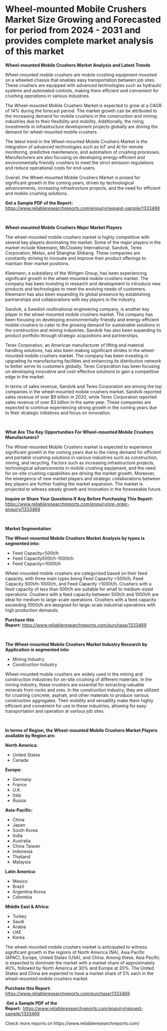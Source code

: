 <p><h1>Wheel-mounted Mobile Crushers Market Size Growing and Forecasted for period from 2024 - 2031 and provides complete market analysis of this market</h1></p><p><strong>Wheel-mounted Mobile Crushers Market Analysis and Latest Trends</strong></p>
<p><p>Wheel-mounted mobile crushers are mobile crushing equipment mounted on a wheeled chassis that enables easy transportation between job sites. These crushers are equipped with advanced technologies such as hydraulic systems and automated controls, making them efficient and convenient for crushing operations in various industries.</p><p>The Wheel-mounted Mobile Crushers Market is expected to grow at a CAGR of 14% during the forecast period. The market growth can be attributed to the increasing demand for mobile crushers in the construction and mining industries due to their flexibility and mobility. Additionally, the rising investments in infrastructure development projects globally are driving the demand for wheel-mounted mobile crushers.</p><p>The latest trend in the Wheel-mounted Mobile Crushers Market is the integration of advanced technologies such as IoT and AI for remote monitoring, predictive maintenance, and automation of crushing processes. Manufacturers are also focusing on developing energy-efficient and environmentally friendly crushers to meet the strict emission regulations and reduce operational costs for end-users.</p><p>Overall, the Wheel-mounted Mobile Crushers Market is poised for significant growth in the coming years, driven by technological advancements, increasing infrastructure projects, and the need for efficient and mobile crushing solutions.</p></p>
<p><strong>Get a Sample PDF of the Report:&nbsp;</strong> <a href="https://www.reliableresearchreports.com/enquiry/request-sample/1333469">https://www.reliableresearchreports.com/enquiry/request-sample/1333469</a></p>
<p>&nbsp;</p>
<p><strong>Wheel-mounted Mobile Crushers Major Market Players</strong></p>
<p><p>The wheel-mounted mobile crushers market is highly competitive with several key players dominating the market. Some of the major players in the market include Kleemann, McCloskey International, Sandvik, Terex Corporation, Metso, and Shanghai Shibang. These companies are constantly striving to innovate and improve their product offerings to maintain their market positions.</p><p>Kleemann, a subsidiary of the Wirtgen Group, has been experiencing significant growth in the wheel-mounted mobile crushers market. The company has been investing in research and development to introduce new products and technologies to meet the evolving needs of customers. Kleemann has also been expanding its global presence by establishing partnerships and collaborations with key players in the industry.</p><p>Sandvik, a Swedish multinational engineering company, is another key player in the wheel-mounted mobile crushers market. The company has been focusing on developing environmentally-friendly and energy-efficient mobile crushers to cater to the growing demand for sustainable solutions in the construction and mining industries. Sandvik has also been expanding its product portfolio through strategic acquisitions and partnerships.</p><p>Terex Corporation, an American manufacturer of lifting and material handling solutions, has also been making significant strides in the wheel-mounted mobile crushers market. The company has been investing in upgrading its manufacturing facilities and enhancing its distribution network to better serve its customers globally. Terex Corporation has been focusing on developing innovative and cost-effective solutions to gain a competitive edge in the market.</p><p>In terms of sales revenue, Sandvik and Terex Corporation are among the top companies in the wheel-mounted mobile crushers market. Sandvik reported sales revenue of over $9 billion in 2020, while Terex Corporation reported sales revenue of over $3 billion in the same year. These companies are expected to continue experiencing strong growth in the coming years due to their strategic initiatives and focus on innovation.</p></p>
<p>&nbsp;</p>
<p><strong>What Are The Key Opportunities For Wheel-mounted Mobile Crushers Manufacturers?</strong></p>
<p><p>The Wheel-mounted Mobile Crushers market is expected to experience significant growth in the coming years due to the rising demand for efficient and portable crushing solutions in various industries such as construction, mining, and recycling. Factors such as increasing infrastructure projects, technological advancements in mobile crushing equipment, and the need for on-site crushing capabilities are driving the market growth. Moreover, the emergence of new market players and strategic collaborations between key players are further fueling the market expansion. The market is projected to witness steady growth and innovation in the foreseeable future.</p></p>
<p><strong>Inquire or Share Your Questions If Any Before Purchasing This Report:</strong> <a href="https://www.reliableresearchreports.com/enquiry/pre-order-enquiry/1333469">https://www.reliableresearchreports.com/enquiry/pre-order-enquiry/1333469</a></p>
<p>&nbsp;</p>
<p><strong>Market Segmentation</strong></p>
<p><strong>The Wheel-mounted Mobile Crushers Market Analysis by types is segmented into:</strong></p>
<p><ul><li>Feed Capacity<500t/h</li><li>Feed Capacity500t/h-1000t/h</li><li>Feed Capacity>1000t/h</li></ul></p>
<p><p>Wheel-mounted mobile crushers are categorized based on their feed capacity, with three main types being Feed Capacity <500t/h, Feed Capacity 500t/h-1000t/h, and Feed Capacity >1000t/h. Crushers with a feed capacity of less than 500t/h are suitable for small to medium-sized operations. Crushers with a feed capacity between 500t/h and 1000t/h are ideal for medium to large-scale operations. Crushers with a feed capacity exceeding 1000t/h are designed for large-scale industrial operations with high production demands.</p></p>
<p><strong>Purchase this Report:&nbsp;</strong><a href="https://www.reliableresearchreports.com/purchase/1333469">https://www.reliableresearchreports.com/purchase/1333469</a></p>
<p>&nbsp;</p>
<p><strong>The Wheel-mounted Mobile Crushers Market Industry Research by Application is segmented into:</strong></p>
<p><ul><li>Mining Industry</li><li>Construction Industry</li></ul></p>
<p><p>Wheel-mounted mobile crushers are widely used in the mining and construction industries for on-site crushing of different materials. In the mining industry, these crushers are essential for extracting valuable minerals from rocks and ores. In the construction industry, they are utilized for crushing concrete, asphalt, and other materials to produce various construction aggregates. Their mobility and versatility make them highly efficient and convenient for use in these industries, allowing for easy transportation and operation at various job sites.</p></p>
<p>&nbsp;</p>
<p><strong>In terms of Region, the Wheel-mounted Mobile Crushers Market Players available by Region are:</strong></p>
<p>
    <p> <strong> North America: </strong>
        <ul>
            <li>United States</li>
            <li>Canada</li>
        </ul>
        </p> 
    <p> <strong> Europe: </strong>
        <ul>
            <li>Germany</li>
            <li>France</li>
            <li>U.K.</li>
            <li>Italy</li>
            <li>Russia</li>
        </ul>
        </p> 
    <p> <strong> Asia-Pacific: </strong>
        <ul>
            <li>China</li>
            <li>Japan</li>
            <li>South Korea</li>
            <li>India</li>
            <li>Australia</li>
            <li>China Taiwan</li>
            <li>Indonesia</li>
            <li>Thailand</li>
            <li>Malaysia</li>
        </ul>
        </p> 
    <p> <strong> Latin America: </strong>
        <ul>
            <li>Mexico</li>
            <li>Brazil</li>
            <li>Argentina Korea</li>
            <li>Colombia</li>
        </ul>
        </p> 
    <p> <strong> Middle East & Africa: </strong>
        <ul>
            <li>Turkey</li>
            <li>Saudi</li>
            <li>Arabia</li>
            <li>UAE</li>
            <li>Korea</li>
        </ul>
    </p>
    </p>
<p><p>The wheel-mounted mobile crushers market is anticipated to witness significant growth in the regions of North America (NA), Asia Pacific (APAC), Europe, United States (USA), and China. Among these, Asia Pacific is expected to dominate the market with a market share of approximately 40%, followed by North America at 30% and Europe at 20%. The United States and China are expected to have a market share of 5% each in the wheel-mounted mobile crushers market.</p></p>
<p><strong>Purchase this Report: </strong><a href="https://www.reliableresearchreports.com/purchase/1333469">https://www.reliableresearchreports.com/purchase/1333469</a></p>
<p>&nbsp;<strong>Get a Sample PDF of the Report:&nbsp;&nbsp;</strong><a href="https://www.reliableresearchreports.com/enquiry/request-sample/1333469">https://www.reliableresearchreports.com/enquiry/request-sample/1333469</a></p>
<p><strong></strong></p>
<p>Check more reports on https://www.reliableresearchreports.com/</p>